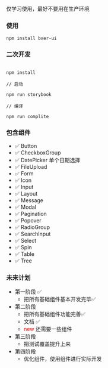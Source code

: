 仅学习使用，最好不要用在生产环境

### 使用

```
npm install bxer-ui
```

### 二次开发

```

npm install 

// 启动

npm run storybook

// 编译

npm run complite

```

### 包含组件
- ✅ Button 
- ✅ CheckboxGroup
- ✅ DatePicker 单个日期选择
- ✅ FileUpload
- ✅ Form
- ✅ Icon
- ✅ Input
- ✅ Layout
- ✅ Message
- ✅ Modal
- ✅ Pagination
- ✅ Popover
- ✅ RadioGroup
- ✅ SearchInput
- ✅ Select
- ✅ Spin
- ✅ Table
- ✅ Tree



### 未来计划

- 第一阶段 ✅
  - 把所有基础组件基本开发完毕✅
- 第二阶段
  - 把所有基础组件功能完善✅
  - 文档 ✅
  - <span style="color:red">new </span> 还需要一些组件
- 第三阶段
  - 把测试覆盖提升上来
- 第四阶段
  - 优化组件，使用组件进行实际开发
